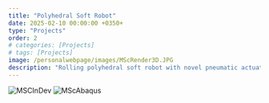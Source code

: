 ```yaml
---
title: "Polyhedral Soft Robot"
date: 2025-02-10 00:00:00 +0350+
type: "Projects"
order: 2
# categories: [Projects]
# tags: [Projects]
image: /personalwebpage/images/MScRender3D.JPG
description: "Rolling polyhedral soft robot with novel pneumatic actuators intended for unstructured environments"
---
```


![MSCInDev](/personalwebpage/images/MScRobotInDev.JPG)
![MScAbaqus](/personalwebpage/images/MScAbaqus.PNG)